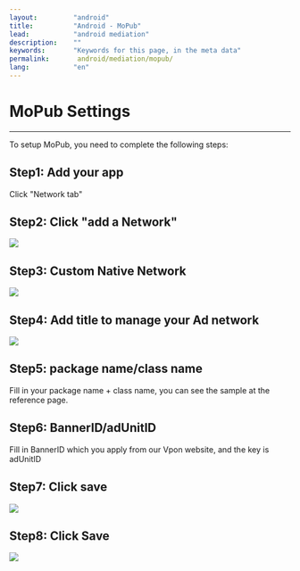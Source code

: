 ```yaml
---
layout:         "android"
title:          "Android - MoPub"
lead:           "android mediation"
description:    ""
keywords:       "Keywords for this page, in the meta data"
permalink:       android/mediation/mopub/
lang:           "en"
---
```

# MoPub Settings
---
To setup MoPub, you need to complete the following steps:

## Step1: Add your app
 Click "Network tab"

## Step2: Click "add a Network"

![][1]

## Step3: Custom Native Network
![][2]

## Step4: Add title to manage your Ad network

![][3]

## Step5: package name/class name
Fill in your package name + class name, you can see the sample at the reference page.

## Step6: BannerID/adUnitID
Fill in BannerID which you apply from our Vpon website, and the key is adUnitID

## Step7: Click save

![][4]

## Step8: Click Save

![][5]

  [1]: {{site.imgurl}}/Mopub_001.png
  [2]: {{site.imgurl}}/Mopub_002.png
  [3]: {{site.imgurl}}/Mopub_003.png
  [4]: {{site.imgurl}}/Mopub_004-a.png
  [5]: {{site.imgurl}}/Mopub_005.png
